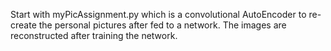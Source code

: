 Start with myPicAssignment.py which is a convolutional AutoEncoder to re-create the personal pictures after fed to a network. The images are reconstructed after training the network.
